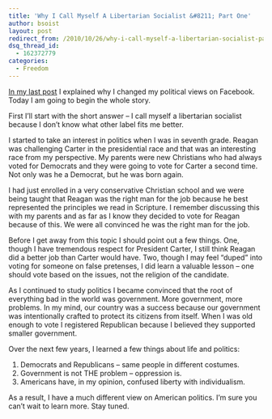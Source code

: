 ```yaml
---
title: 'Why I Call Myself A Libertarian Socialist &#8211; Part One'
author: bsoist
layout: post
redirect_from: /2010/10/26/why-i-call-myself-a-libertarian-socialist-part-one/
dsq_thread_id:
  - 162372779
categories:
  - Freedom
---
```

[In my last post][1] I explained why I changed my political views on Facebook. Today I am going to begin the whole story. 

First I&#8217;ll start with the short answer &#8211; I call myself a libertarian socialist because I don&#8217;t know what other label fits me better. 

I started to take an interest in politics when I was in seventh grade. Reagan was challenging Carter in the presidential race and that was an interesting race from my perspective. My parents were new Christians who had always voted for Democrats and they were going to vote for Carter a second time. Not only was he a Democrat, but he was born again. 

I had just enrolled in a very conservative Christian school and we were being taught that Reagan was the right man for the job because he best represented the principles we read in Scripture. I remember discussing this with my parents and as far as I know they decided to vote for Reagan because of this. We were all convinced he was the right man for the job.

Before I get away from this topic I should point out a few things. One, though I have tremendous respect for President Carter, I still think Reagan did a better job than Carter would have. Two, though I may feel &#8220;duped&#8221; into voting for someone on false pretenses, I did learn a valuable lesson &#8211; one should vote based on the issues, not the religion of the candidate. 

As I continued to study politics I became convinced that the root of everything bad in the world was government. More government, more problems. In my mind, our country was a success because our government was intentionally crafted to protect its citizens from itself. When I was old enough to vote I registered Republican because I believed they supported smaller government.

Over the next few years, I learned a few things about life and politics:

1. Democrats and Republicans &#8211; same people in different costumes.  
2. Government is not THE problem &#8211; oppression is.  
3. Americans have, in my opinion, confused liberty with individualism. 

As a result, I have a much different view on American politics. I&#8217;m sure you can&#8217;t wait to learn more. Stay tuned.

 [1]: http://www.bsoi.st/2010/10/05/why-i-changed-my-political-views-on-facebook/
